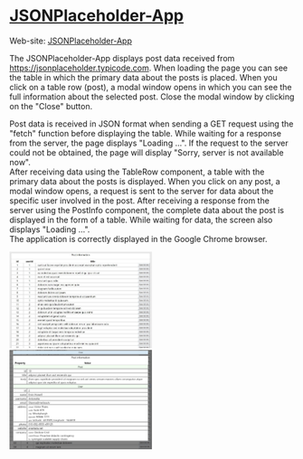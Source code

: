 # [JSONPlaceholder-App](https://jsonplaceholder-app.netlify.com/)

Web-site: [JSONPlaceholder-App](https://jsonplaceholder-app.netlify.com/)

The JSONPlaceholder-App displays post data received from https://jsonplaceholder.typicode.com.
When loading the page you can see the table in which the primary data about the posts is placed. When you click on a table row (post), a modal window opens in which you can see the full information about the selected post. Close the modal window by clicking on the "Close" button.

Post data is received in JSON format when sending a GET request using the "fetch" function before displaying the table. While waiting for a response from the server, the page displays "Loading ...". If the request to the server could not be obtained, the page will display "Sorry, server is not available now".</br>
After receiving data using the TableRow component, a table with the primary data about the posts is displayed. When you click on any post, a modal window opens, a request is sent to the server for data about the specific user involved in the post. After receiving a response from the server using the PostInfo component, the complete data about the post is displayed in the form of a table. While waiting for data, the screen also displays "Loading ...".</br>
The application is correctly displayed in the Google Chrome browser.

<picture>
<img src="screenshots/Post-table.jpg" alt="screenshot" width="50%"/>
<img src="screenshots/Post-info.jpg" alt="screenshot" width="50%"/>
</picture>
